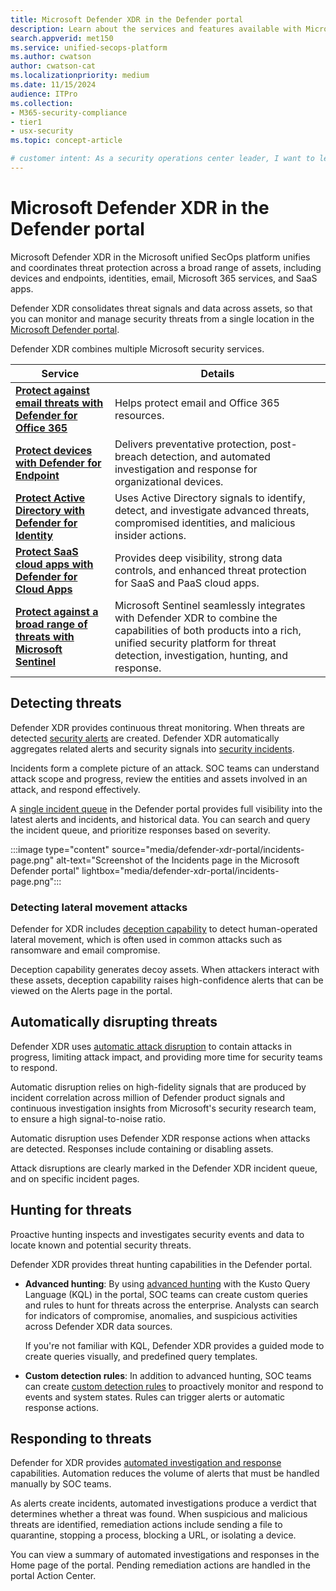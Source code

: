 ```yaml
---
title: Microsoft Defender XDR in the Defender portal 
description: Learn about the services and features available with Microsoft Defender XDR in the Microsoft Defender portal.
search.appverid: met150
ms.service: unified-secops-platform
ms.author: cwatson
author: cwatson-cat
ms.localizationpriority: medium
ms.date: 11/15/2024
audience: ITPro
ms.collection:
- M365-security-compliance
- tier1
- usx-security
ms.topic: concept-article

# customer intent: As a security operations center leader, I want to learn about the services and features available with Defender XDR to help me determine whether it meets my organization's requirements.
---
```


# Microsoft Defender XDR in the Defender portal

Microsoft Defender XDR in the Microsoft unified SecOps platform unifies and coordinates threat protection across a broad range of assets, including devices and endpoints, identities, email, Microsoft 365 services, and SaaS apps.

Defender XDR consolidates threat signals and data across assets, so that you can monitor and manage security threats from a single location in the [Microsoft Defender portal](https://security.microsoft.com). 


Defender XDR combines multiple Microsoft security services.

**Service** | **Details**
--- | ---
**[Protect against email threats with Defender for Office 365](/defender-office-365/mdo-sec-ops-guid)** | Helps protect email and Office 365 resources. 
**[Protect devices with Defender for Endpoint](/defender-endpoint/mde-sec-ops-guide)** | Delivers preventative protection, post-breach detection, and automated investigation and response for organizational devices.
**[Protect Active Directory with Defender for Identity](/defender-xdr/microsoft-365-security-center-mdi)** | Uses Active Directory signals to identify, detect, and investigate advanced threats, compromised identities, and malicious insider actions.
**[Protect SaaS cloud apps with Defender for Cloud Apps](/defender-xdr/microsoft-365-security-center-defender-cloud-app)** | Provides deep visibility, strong data controls, and enhanced threat protection for SaaS and PaaS cloud apps.
**[Protect against a broad range of threats with Microsoft Sentinel](/azure/sentinel/microsoft-365-defender-sentinel-integration)** |  Microsoft Sentinel seamlessly integrates with Defender XDR to combine the capabilities of both products into a rich, unified security platform for threat detection, investigation, hunting, and response.



## Detecting threats

Defender XDR provides continuous threat monitoring. When threats are detected [security alerts](/defender-xdr/alerts-incidents-correlation) are created. Defender XDR automatically aggregates related alerts and security signals into [security incidents](/defender-xdr/alerts-incidents-correlation#incident-creation-and-alert-correlation).

Incidents form a complete picture of an attack. SOC teams can understand attack scope and progress, review the entities and assets involved in an attack, and respond effectively.

A [single incident queue](/defender-xdr/incident-queue) in the Defender portal provides full visibility into the latest alerts and incidents, and historical data. You can search and query the incident queue, and prioritize responses based on severity.

:::image type="content" source="media/defender-xdr-portal/incidents-page.png" alt-text="Screenshot of the Incidents page in the Microsoft Defender portal" lightbox="media/defender-xdr-portal/incidents-page.png":::


### Detecting lateral movement attacks

Defender for XDR includes [deception capability](/defender-xdr/deception-overview) to detect human-operated lateral movement, which is often used in common attacks such as ransomware and email compromise.

Deception capability generates decoy assets. When attackers interact with these assets, deception capability raises high-confidence alerts that can be viewed on the Alerts page in the portal.

## Automatically disrupting threats

Defender XDR uses [automatic attack disruption](/defender-xdr/automatic-attack-disruption) to contain attacks in progress, limiting attack impact, and providing more time for security teams to respond.

Automatic disruption relies on high-fidelity signals that are produced by incident correlation across million of Defender product signals and continuous investigation insights from Microsoft's security research team, to ensure a high signal-to-noise ratio.

Automatic disruption uses Defender XDR response actions when attacks are detected. Responses include containing or disabling assets.

Attack disruptions are clearly marked in the Defender XDR incident queue, and on specific incident pages.


## Hunting for threats

Proactive hunting inspects and investigates security events and data to locate known and potential security threats. 

Defender XDR provides threat hunting capabilities in the Defender portal. 

- **Advanced hunting**: By using [advanced hunting](/defender-xdr/advanced-hunting-overview) with the Kusto Query Language (KQL) in the portal, SOC teams can create custom queries and rules to hunt for threats across the enterprise. Analysts can search for indicators of compromise, anomalies, and suspicious activities across Defender XDR data sources.

    If you're not familiar with KQL, Defender XDR provides a guided mode to create queries visually, and predefined query templates.

- **Custom detection rules**: In addition to advanced hunting, SOC teams can create [custom detection rules](/defender-xdr/custom-detections-overview) to proactively monitor and respond to events and system states. Rules can trigger alerts or automatic response actions.

## Responding to threats

Defender for XDR provides [automated investigation and response](/defender-xdr/m365d-autoir) capabilities. Automation reduces the volume of alerts that must be handled manually by SOC teams. 

As alerts create incidents, automated investigations produce a verdict that determines whether a threat was found. When suspicious and malicious threats are identified, remediation actions include sending a file to quarantine, stopping a process, blocking a URL, or isolating a device.

You can view a summary of automated investigations and responses in the Home page of the portal. Pending remediation actions are handled in the portal Action Center.



